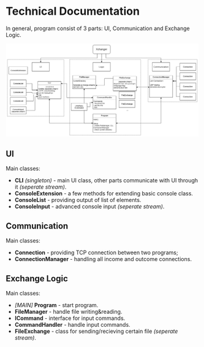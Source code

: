 # Technical Documentation

In general, program consist of 3 parts: UI, Communication and Exchange Logic.

![Tech diagram](images/diag.png)

## UI

Main classes:
* **CLI** *(singleton)* - main UI class, other parts communicate with UI through it *(seperate stream)*.
* **ConsoleExtension** - a few methods for extending basic console class.
* **ConsoleList** - providing output of list of elements.
* **ConsoleInput** - advanced console input *(seperate stream)*.

## Communication

Main classes:
* **Connection** - providing TCP connection between two programs;
* **ConnectionManager** - handling all income and outcome connections.

## Exchange Logic

Main classes:
* *[MAIN]* **Program** - start program.
* **FileManager** - handle file writing&reading.
* **ICommand** - interface for input commands.
* **CommandHandler** - handle input commands.
* **FileExchange** - class for sending/recieving certain file *(seperate stream)*.
